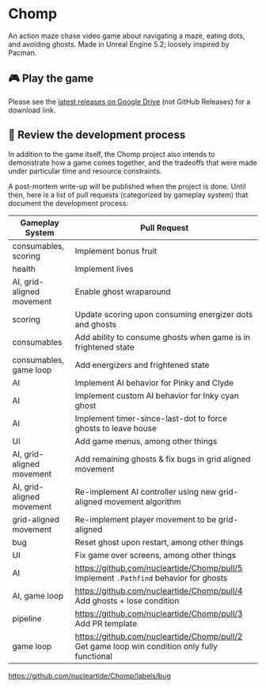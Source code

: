# Chomp

An action maze chase video game about navigating a maze, eating dots, and avoiding ghosts. Made in Unreal Engine 5.2; loosely inspired by Pacman.

## 🎮 Play the game

Please see the [latest releases on Google Drive](https://drive.google.com/drive/folders/1OTklrCTUU66ITB8hdL5YUrdoOs1tV6-E?usp=sharing) (not GitHub Releases) for a download link.

## 👀 Review the development process

In addition to the game itself, the Chomp project also intends to demonstrate how a game comes together, and the tradeoffs that were made under particular time and resource constraints.

A post-mortem write-up will be published when the project is done. Until then, here is a list of pull requests (categorized by gameplay system) that document the development process:

| Gameplay System | Pull Request |
| --- | --- |
| consumables, scoring | Implement bonus fruit
| health | Implement lives
| AI, grid-aligned movement | Enable ghost wraparound
| scoring | Update scoring upon consuming energizer dots and ghosts
| consumables | Add ability to consume ghosts when game is in frightened state
| consumables, game loop | Add energizers and frightened state
| AI | Implement AI behavior for Pinky and Clyde
| AI | Implement custom AI behavior for Inky cyan ghost |
| AI | Implement timer-since-last-dot to force ghosts to leave house
| UI | Add game menus, among other things
| AI, grid-aligned movement | Add remaining ghosts & fix bugs in grid aligned movement
| AI, grid-aligned movement | Re-implement AI controller using new grid-aligned movement algorithm
| grid-aligned movement | Re-implement player movement to be grid-aligned
| bug | Reset ghost upon restart, among other things
| UI | Fix game over screens, among other things
| AI | https://github.com/nucleartide/Chomp/pull/5 Implement `.Pathfind` behavior for ghosts
| AI, game loop | https://github.com/nucleartide/Chomp/pull/4 Add ghosts + lose condition
| pipeline | https://github.com/nucleartide/Chomp/pull/3 Add PR template
| game loop | https://github.com/nucleartide/Chomp/pull/2 Get game loop win condition only fully functional

https://github.com/nucleartide/Chomp/labels/bug
